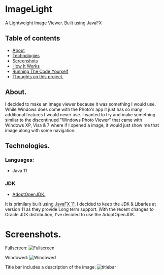 # ImageLight
A Lightweight Image Viewer. Built using JavaFX

## Table of contents
* [About](#about)
* [Technologies](#technologies)
* [Screenshots](#screenshots)
* [How It Works](#how-it-works)
* [Running The Code Yourself](#running-the-code-yourself)
* [Thoughts on this project.](thoughts-on-this-project-&-what-i've-learned)

## About.
I decided to make an image viewer because it was something I would use. While Windows does come with the Photo's app it just has so many additional features I would never use. I wanted to try and make something similar to the discontinued "Windows Photo Viewer" that came with Windows XP, Visa & 7 where if I opened a image, it would just show me that image along with some navigation. 

## Technologies. 
### Languages:
- Java 11

### JDK
- [AdoptOpenJDK.](https://adoptopenjdk.net/)

It is primilary built using [JavaFX 11.](https://openjfx.io/openjfx-docs/)
I decided to keep the JDK & Libaries at version 11 as they provide Long term support. 
With the recent changes to Oracle JDK distribution, I've decided to use the AdoptOpenJDK.

# Screenshots.
Fullscreen:
![Fullscreen](https://i.imgur.com/K9kigPY.jpg)

Windowed:
![Windowed](https://i.imgur.com/yiEl3E0.jpg)

Title bar includes a description of the image:
![titlebar](https://i.imgur.com/QZQOUdH.jpg)

